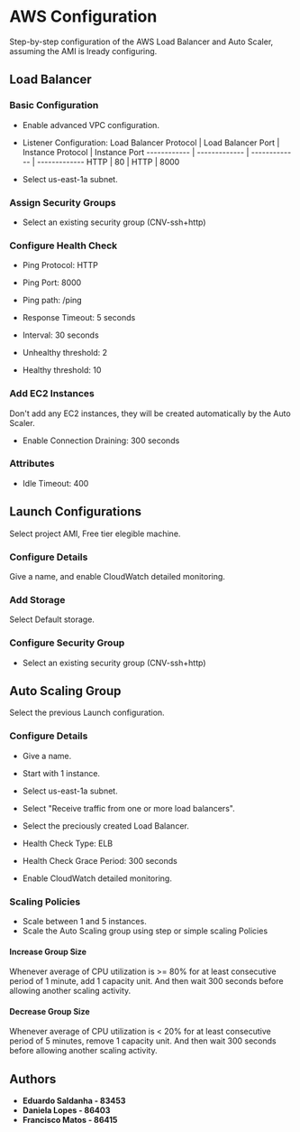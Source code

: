 # AWS Configuration

Step-by-step configuration of the AWS Load Balancer and Auto Scaler, assuming the AMI is lready configuring. 

## Load Balancer

### Basic Configuration

* Enable advanced VPC configuration.

* Listener Configuration:
Load Balancer Protocol | Load Balancer Port | Instance Protocol | Instance Port
------------ | ------------- | ------------- | -------------
HTTP | 80 | HTTP | 8000

* Select us-east-1a subnet.

### Assign Security Groups

* Select an existing security group (CNV-ssh+http)

### Configure Health Check

* Ping Protocol: HTTP
* Ping Port: 8000
* Ping path: /ping

* Response Timeout: 5 seconds
* Interval: 30 seconds
* Unhealthy threshold: 2
* Healthy threshold: 10 

### Add EC2 Instances

Don't add any EC2 instances, they will be created automatically by the Auto Scaler.

* Enable Connection Draining: 300 seconds

### Attributes

* Idle Timeout: 400


## Launch Configurations 

Select project AMI, Free tier elegible machine.

### Configure Details

Give a name, and enable CloudWatch detailed monitoring.

### Add Storage

Select Default storage.

### Configure Security Group

* Select an existing security group (CNV-ssh+http)


## Auto Scaling Group

Select the previous Launch configuration.

### Configure Details

* Give a name.
* Start with 1 instance.
* Select us-east-1a subnet.

* Select "Receive traffic from one or more load balancers".
* Select the preciously created Load Balancer.
* Health Check Type: ELB
* Health Check Grace Period: 300 seconds
* Enable CloudWatch detailed monitoring.

### Scaling Policies

* Scale between 1 and 5 instances.
* Scale the Auto Scaling group using step or simple scaling Policies

#### Increase Group Size
Whenever average of CPU utilization is >= 80% for at least consecutive period of 1 minute, add 1 capacity unit.
And then wait 300 seconds before allowing another scaling activity.

#### Decrease Group Size
Whenever average of CPU utilization is < 20% for at least consecutive period of 5 minutes, remove 1 capacity unit.
And then wait 300 seconds before allowing another scaling activity.




## Authors

* **Eduardo Saldanha - 83453** 
* **Daniela Lopes - 86403** 
* **Francisco Matos - 86415** 

